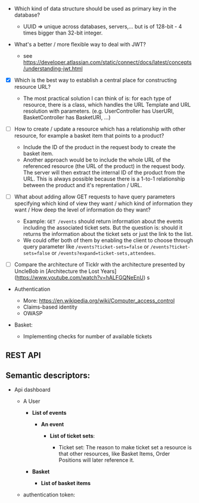 - Which kind of data structure should be used as primary key in the database?
  + UUID => unique across databases, servers,... but is of 128-bit - 4 times bigger than 32-bit integer.

- What's a better / more flexible way to deal with JWT?
  + see https://developer.atlassian.com/static/connect/docs/latest/concepts/understanding-jwt.html

- [x] Which is the best way to establish a central place for constructing
  resource URL?
  + The most practical solution I can think of is: for each type of resource,
    there is a class, which handles the URL Template and URL resolution with
    parameters. (e.g. UserController has UserURI, BasketController has BasketURI, ...)

- [ ] How to create / update a resource which has a relationship with other
  resource, for example a basket item that points to a product?
  + Include the ID of the product in the request body to create the basket item.
  + Another approach would be to include the whole URL of the referenced resource (the URL of the product)
    in the request body. The server will then extract the internal ID of the product from the URL.
    This is always possible because there is a 1-to-1 relationship between the product and it's reprentation / URL.

- [ ] What about adding allow GET requests to have query parameters specifying which kind of view
  they want / which kind of information they want / How deep the level of information do they want?
  + Example: `GET /events` should return information about the events including
    the associated ticket sets.  But the question is: should it returns the
    information about the ticket sets or just the link to the list.
  + We could offer both of them by enabling the client to choose through query
    parameter like `/events?ticket-sets=false` or  `/events?ticket-sets=false`
    or `/events?expand=ticket-sets,attendees`.

- [ ] Compare the architecture of Ticklr with the architecture presented by UncleBob in [Architecture the Lost Years] (https://www.youtube.com/watch?v=hALFGQNeEnU)
  s

- Authentication

  + More: https://en.wikipedia.org/wiki/Computer_access_control
  + Claims-based identity
  + OWASP

- Basket:

  + Implementing checks for number of available tickets

REST API
--------

## Semantic descriptors:

- Api dashboard

  - A User

    - __List of events__

      - __An event__

        - __List of ticket sets__: 

          - Ticket set: The reason to make ticket set a resource is that other resources, like Basket Items,
            Order Positions will later reference it.

    - __Basket__

      - __List of basket items__

  - authentication token:


